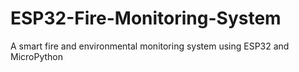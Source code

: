 # ESP32-Fire-Monitoring-System
A smart fire and environmental monitoring system using ESP32 and MicroPython

